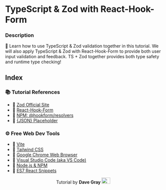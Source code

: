 # TypeScript & Zod with React-Hook-Form

### Description

🚀 Learn how to use TypeScript & Zod validation together in this tutorial. We will also apply TypeScript & Zod with React-Hook-Form to provide both user input validation and feedback. TS + Zod together provides both type safety and runtime type checking!

## Index

### 📚 Tutorial References
- 🔗 [Zod Official Site](https://zod.dev/)
- 🔗 [React-Hook-Form](https://www.react-hook-form.com/)
- 🔗 [NPM: @hookform/resolvers](https://www.npmjs.com/package/@hookform/resolvers)
- 🔗 [{JSON} Placeholder](https://jsonplaceholder.typicode.com/)
  
### ⚙ Free Web Dev Tools
- 🔗 [Vite](https://vitejs.dev/)
- 🔗 [Tailwind CSS](https://tailwindcss.com/docs/guides/vite)
- 🔗 [Google Chrome Web Browser](https://google.com/chrome/)
- 🔗 [Visual Studio Code (aka VS Code)](https://code.visualstudio.com/)
- 🔗 [Node.js & NPM](https://nodejs.org/en/)
- 🔗 [ES7 React Snippets](https://marketplace.visualstudio.com/items?itemName=dsznajder.es7-react-js-snippets)

<p align="center"> Tutorial by <strong>Dave Gray </strong> 
  <a href="https://www.youtube.com/watch?v=JZjUv_qFtvM">
    <img width="28" height="20" src="https://assets.stickpng.com/images/580b57fcd9996e24bc43c545.png">
  </a>
</p> 

